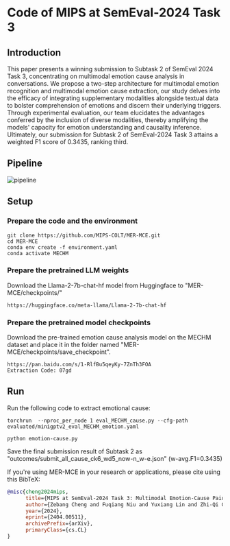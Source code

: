 # Code of MIPS at SemEval-2024 Task 3  

## Introduction  

This paper presents a winning submission to Subtask 2 of SemEval 2024 Task 3, concentrating on multimodal emotion cause analysis in conversations. We propose a two-step architecture for multimodal emotion recognition and multimodal emotion cause extraction, our study delves into the efficacy of integrating supplementary modalities alongside textual data to bolster comprehension of emotions and discern their underlying triggers. Through experimental evaluation, our team elucidates the advantages conferred by the inclusion of diverse modalities, thereby amplifying the models' capacity for emotion understanding and causality inference. Ultimately, our submission for Subtask 2 of SemEval-2024 Task 3 attains a weighted F1 score of 0.3435, ranking third.

## Pipeline
![pipeline](./images/pipeline_prompt.jpg)

## Setup
### Prepare the code and the environment

```
git clone https://github.com/MIPS-COLT/MER-MCE.git
cd MER-MCE
conda env create -f environment.yaml
conda activate MECHM
```  

### Prepare the pretrained LLM weights
Download the Llama-2-7b-chat-hf model from Huggingface to "MER-MCE/checkpoints/"  
```
https://huggingface.co/meta-llama/Llama-2-7b-chat-hf
```

### Prepare the pretrained model checkpoints
Download the pre-trained emotion cause analysis model on the MECHM dataset and place it in the folder named "MER-MCE/checkpoints/save_checkpoint".
```
https://pan.baidu.com/s/1-RlfBu5qeyKy-7ZnTh3FOA
Extraction Code: 07gd
```

## Run
Run the following code to extract emotional cause:  

```
torchrun  --nproc_per_node 1 eval_MECHM_cause.py --cfg-path evaluated/minigptv2_eval_MECHM_emotion.yaml

python emotion-cause.py
```
Save the final submission result of Subtask 2 as "outcomes/submit_all_cause_ck6_wd5_now-n_w-e.json" (w-avg.F1=0.3435)



If you're using MER-MCE in your research or applications, please cite using this BibTeX:
```bibtex
@misc{cheng2024mips,
      title={MIPS at SemEval-2024 Task 3: Multimodal Emotion-Cause Pair Extraction in Conversations with Multimodal Language Models}, 
      author={Zebang Cheng and Fuqiang Niu and Yuxiang Lin and Zhi-Qi Cheng and Bowen Zhang and Xiaojiang Peng},
      year={2024},
      eprint={2404.00511},
      archivePrefix={arXiv},
      primaryClass={cs.CL}
}
